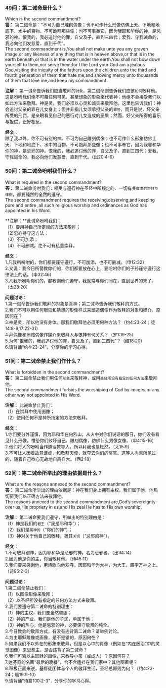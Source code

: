 ### 49问：第二诫命是什么？

Which is the second commandment?  
**答：** 第二诫命是：“不可为自己雕刻偶像；也不可作什么形像仿佛上天、下地和地底下、水中的百物。不可跪拜那些像；也不可事奉它，因为我耶和华你的神，是忌邪的神。恨我的，我必追讨他的罪，自父及子，直到三四代；爱我、守我诫命的，我必向他们发慈爱，直到千代”。  
The second commandment is,You shall not make unto you any graven image,or any likeness of any thing that is in heaven above,or that is in the earth beneath,or that is in the water under the earth.You shall not bow down yourself to them,nor serve them;for I the Lord your God am a jealous God,visiting the iniquity of the fathers upon the children unto the third and fourth generation of them that hate me;and showing mercy unto thousands of them that love me,and keep my commandment.  

**注解：** 第一诫命告诉我们应当敬拜的`对象`，第二诫命则告诉我们应该`如何`敬拜他。这是吩咐我们绝不可藉任何可见、甚至想象的形象来代表神；他绝不会接受我们以如此方法来敬拜。神是灵，我们必须以心灵和诚实来敬拜他。这里也告诉我们：神会追讨父亲的罪在儿女身上；但并非指儿女须承担父亲的`罪咎`，而只是说，坏父亲所受的刑罚，是亲眼看见自己的恶行对儿女造成的恶果；然而，好父亲所得的喜乐与报偿，正好相反。

**经文：**  
除了我以外，你不可有别的神。不可为自己雕刻偶像；也不可作什么形象仿佛上天、下地和地底下、水中的百物。不可跪拜那些像；也不可事奉它，因为我耶和华你的神，是忌邪的神。恨我的，我必追讨他的罪，自父及子，直到三四代；爱我、守我诫命的，我必向他们发慈爱，直到千代。（出20:4-6）


### 50问：第二诫命吩咐我们什么？

What is required in the second commandment?  
**答：** 第二诫命吩咐我们：领受与遵行神在圣经中所规定的、一切有关`敬虔的崇拜与律例`，都要纯然的全然的遵守。  
The second commandment requires the receiving,observing,and keeping pure and entire ,all such religious worship and ordinances as God has appointed in his Word.  

**注解：**此诫命吩咐我们：  
（1）要用神自己所定规的方法来敬拜；  
（2)忠心持守这方法；  
（3）不可加添；  
（4）不可删减。绝不可有私意崇拜。  

**经文：**  
1.凡我所吩咐的，你们都要谨守遵行，不可加添，也不可删减。（申12:32）  
2.又说：我今日所警教你们的，你们都要放在心上，要吩咐你们的子孙谨守遵行这律法上的话。（申32:46）  
3.凡我所吩咐你们的，都教训他们遵守，我就常与你们同在，直到世界的末了。（太28:20）  

**问题讨论：**  
1.第一诫命告诉我们敬拜的对象是真神；第二诫命告诉我们敬拜的方式。  
2.我们不可以用任何眼见和猜想的形像样式来塑造偶像作为敬拜的对象和媒介，原因何在？  
3.神是灵，所以他没有身体。那我们敬拜他必须用何种方法？（约4:23-24；徒14:8-9,17:22-31）  
4.拜偶像和贿赂偶像作媒介来敬拜人与恨神有何关系？（罗1:19-25）  
5.为何“恨我的，我必追讨他的罪，自父及子，直到三四代”？（结18:20）  
6.请背诵“约4:23-24”，分享你的学习心得。  


### 51问：第二诫命禁止我们作什么？

What is forbidden in the second commandment?  
**答：** 第二诫命禁止我们用任何`形象`来敬拜神，或用`圣经所没有指定的任何方法`来敬拜他。  
The second commandment forbids the worshiping of God by images,or any other way not appointed in His Word.  

**注解：** 此诫命禁止我们：  
（1）在崇拜中使用图像；  
（2）使用任何不是神所指定的方法来敬拜。  

**经文：**  
1.你们要分外谨慎，因为耶和华在何烈山，从火中对你们说话的那日，你们没有看见什么形像。惟恐你们败坏自己，雕刻偶像，仿佛什么男像女像。（申4:15-16）  
2.他们将人的吩咐当作道理教导人，所以拜我也是枉然。（太15:9）  
3.不可让人因着故意谦虚，和敬拜天使，就夺去你们的奖赏。这等人拘泥所见过的，随着自己欲心无故地自高自大。（西2:18）  


### 52问：第二诫命所举出的理由依据是什么？

What are the reasons annexed to the second commandment?  
**答：** 第二诫命所举出的理由依据是：神在我们身上拥有主权，我们属于他，他热切要我们以正确方法来敬拜他。  
The reasons annexed to the second commandment are,God’s sovereignty over us,His propriety in us,and His zeal He has to His own worship.  

**注解：** 第二诫命要我们遵守，所举出的特别理由是：  
（1）神是我们的`君王`（“我是耶和华”）；  
（2）我们是`属神的`（“你们的神”）；  
（3）神对关于他自己的敬拜，极其`关切`（“忌邪的神”）。  

**经文：**  
1.不可敬拜别神，因为耶和华是忌邪的神，名为忌邪者。（出34:14）  
2.因为他是你的主，你当敬拜他。（诗45:11）  
3.我们要来感谢他，用诗歌向他欢呼。因耶和华为大神，为大王，超乎万神之上。（诗95:2-3）  

**问题讨论：**  
1.第二诫命禁止我们：  
（1）以图像形像来敬拜；  
（2）以圣经所没有指定的任何方法方式来敬拜。  
2.我们要遵守第二诫命的特别理由：  
（1）神的主权，我们要全然顺服；  
（2）神的产业，我们是他的子民，单属于他；  
（3）神的热心，他是忌邪的神，必要保守敬拜的纯全。  
3.今日教会的敬拜方式，有没有违背第二诫命？请举例讨论。  
4.为主耶稣雕像或画像，是不是错的，原因何在？  
5.如果我们不以外在的形象来敬拜，但是以心中的肖像（例如在“内在医治”中的灵觉图像）来思想主，是否违背了第二诫命？  
6.我们可否以主耶稣的画像，来教导小孩（或成人）？原因何在？  
7.达芬奇的名画“最后的晚餐”，合不合适挂在我们家中？其他图画呢？  
8.积极正面来说，基督徒团体与个人的敬拜生活，圣经总原则为何？（约4:23-24；启19:9-10）  
9.请背诵“诗篇100:2-3”，分享你的学习心得。  


